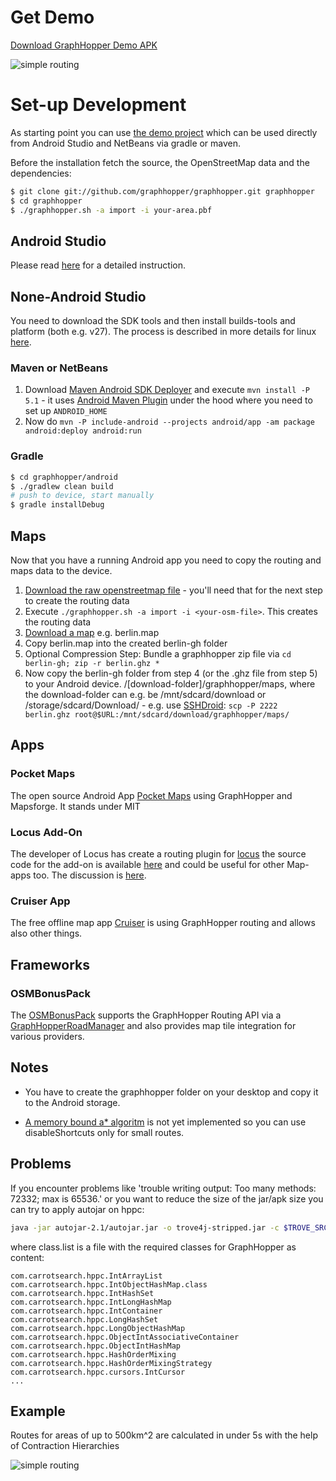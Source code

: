 # Get Demo

[Download GraphHopper Demo APK](../index.md#for-users)

![simple routing](https://www.graphhopper.com/wp-content/uploads/2016/10/android-demo-screenshot-2.png)

# Set-up Development

As starting point you can use [the demo project](https://github.com/graphhopper/graphhopper/tree/master/android) 
which can be used directly from Android Studio and NetBeans via gradle or maven.

Before the installation fetch the source, the OpenStreetMap data and the dependencies:

```bash
$ git clone git://github.com/graphhopper/graphhopper.git graphhopper
$ cd graphhopper
$ ./graphhopper.sh -a import -i your-area.pbf
```

## Android Studio

Please read [here](./android-studio-setup.md) for a detailed instruction.

## None-Android Studio

You need to download the SDK tools and then install builds-tools and platform (both e.g. v27). The process is described in more details for linux [here](https://gist.github.com/karussell/86fa2554c552a204ae7be2964b870bab).

### Maven or NetBeans
 1. Download [Maven Android SDK Deployer](https://github.com/simpligility/maven-android-sdk-deployer) and execute `mvn install -P 5.1` - it uses [Android Maven Plugin](http://simpligility.github.io/android-maven-plugin/) under the hood where you need to set up `ANDROID_HOME`
 2. Now do `mvn -P include-android --projects android/app -am package android:deploy android:run`

### Gradle

```bash
$ cd graphhopper/android
$ ./gradlew clean build
# push to device, start manually
$ gradle installDebug
```

## Maps

Now that you have a running Android app you need to copy the routing and maps data to the device. 

 1. [Download the raw openstreetmap file](http://download.geofabrik.de/openstreetmap/) - you'll need that for the next step to create the routing data
 2. Execute `./graphhopper.sh -a import -i <your-osm-file>`. This creates the routing data
 3. [Download a map](http://download.mapsforge.org/maps/) e.g. berlin.map
 4. Copy berlin.map into the created berlin-gh folder
 5. Optional Compression Step: Bundle a graphhopper zip file via `cd berlin-gh; zip -r berlin.ghz *`
 6. Now copy the berlin-gh folder from step 4 (or the .ghz file from step 5) to your Android device. /[download-folder]/graphhopper/maps, where the download-folder can e.g. be /mnt/sdcard/download or /storage/sdcard/Download/ - e.g. use [SSHDroid](https://play.google.com/store/apps/details?id=berserker.android.apps.sshdroid): `scp -P 2222 berlin.ghz root@$URL:/mnt/sdcard/download/graphhopper/maps/`

## Apps

### Pocket Maps

The open source Android App [Pocket Maps](https://github.com/junjunguo/PocketMaps) using GraphHopper and Mapsforge. It stands under MIT

### Locus Add-On

The developer of Locus has create a routing plugin for [locus](http://www.locusmap.eu/) the source code for the add-on is available [here](https://bitbucket.org/asamm/locus-map-add-on-graphhopper) and could be useful for other Map-apps too. The discussion is [here](http://forum.locusmap.eu/index.php?topic=4036.0).

### Cruiser App

The free offline map app [Cruiser](http://wiki.openstreetmap.org/wiki/Cruiser) is using GraphHopper routing and allows also other things.

## Frameworks

### OSMBonusPack

The [OSMBonusPack](https://github.com/MKergall/osmbonuspack) supports the GraphHopper Routing API via a [GraphHopperRoadManager](https://github.com/MKergall/osmbonuspack/wiki/WhichRoutingService) and also provides map tile integration for various providers.

## Notes

 * You have to create the graphhopper folder on your desktop and copy it to the Android storage.

 * [A memory bound a* algoritm](http://en.wikipedia.org/wiki/SMA*) is not yet implemented so you can use disableShortcuts only for small routes.

## Problems

If you encounter problems like 'trouble writing output: Too many methods: 72332; max is 65536.' or you 
want to reduce the size of the jar/apk size you can try to apply autojar on hppc:

```bash
java -jar autojar-2.1/autojar.jar -o trove4j-stripped.jar -c $TROVE_SRC/target/classes @class.list
```

where class.list is a file with the required classes for GraphHopper as content:

```text
com.carrotsearch.hppc.IntArrayList
com.carrotsearch.hppc.IntObjectHashMap.class
com.carrotsearch.hppc.IntHashSet
com.carrotsearch.hppc.IntLongHashMap
com.carrotsearch.hppc.IntContainer
com.carrotsearch.hppc.LongHashSet
com.carrotsearch.hppc.LongObjectHashMap
com.carrotsearch.hppc.ObjectIntAssociativeContainer
com.carrotsearch.hppc.ObjectIntHashMap
com.carrotsearch.hppc.HashOrderMixing
com.carrotsearch.hppc.HashOrderMixingStrategy
com.carrotsearch.hppc.cursors.IntCursor
...
```


## Example

Routes for areas of up to 500km^2 are calculated in under 5s with the help of Contraction Hierarchies

![simple routing](http://karussell.files.wordpress.com/2012/09/graphhopper-android.png)
